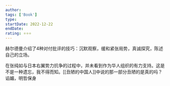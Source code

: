 ```yaml
---
author: 
tags: ['Book']
type: 
startDate: 2022-12-22
endDate:
rating: ⭐⭐⭐ 
---
```


赫尔德曼介绍了4种对付批评的技巧：沉默观察，缓和紧张局势，真诚探究，陈述自己的立场。


在张纯如与日本右翼势力抗争的过程中，并未看到作为华人组织的有力支持。这是不是一种遗忘，我不得而知。[[丑陋的中国人]]中说的那一部分丑陋的是真的吗？谄媚，明哲保身






























